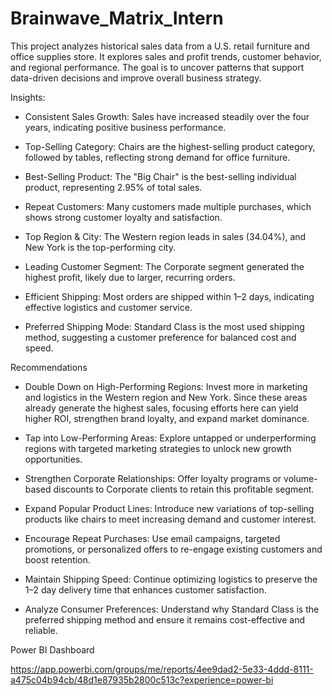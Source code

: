 # Brainwave_Matrix_Intern
This project analyzes historical sales data from a U.S. retail furniture and office supplies store. It explores sales and profit trends, customer behavior, and regional performance. The goal is to uncover patterns that support data-driven decisions and improve overall business strategy.

Insights:

* Consistent Sales Growth:
Sales have increased steadily over the four years, indicating positive business performance.

* Top-Selling Category:
Chairs are the highest-selling product category, followed by tables, reflecting strong demand for office furniture.

* Best-Selling Product:
 The "Big Chair" is the best-selling individual product, representing 2.95% of total sales.
 
* Repeat Customers:
 Many customers made multiple purchases, which shows strong customer loyalty and satisfaction.
 
* Top Region & City:
 The Western region leads in sales (34.04%), and New York is the top-performing city.
 
* Leading Customer Segment:
 The Corporate segment generated the highest profit, likely due to larger, recurring orders.
 
* Efficient Shipping:
 Most orders are shipped within 1–2 days, indicating effective logistics and customer service.
 
* Preferred Shipping Mode:
 Standard Class is the most used shipping method, suggesting a customer preference for balanced cost and speed.

Recommendations

* Double Down on High-Performing Regions:
 Invest more in marketing and logistics in the Western region and New York. Since these areas already generate the highest sales, focusing efforts here can yield higher ROI, strengthen brand loyalty, and expand market dominance.
 
* Tap into Low-Performing Areas:
 Explore untapped or underperforming regions with targeted marketing strategies to unlock new growth opportunities.
 
* Strengthen Corporate Relationships:
 Offer loyalty programs or volume-based discounts to Corporate clients to retain this profitable segment.
 
* Expand Popular Product Lines:
 Introduce new variations of top-selling products like chairs to meet increasing demand and customer interest.
 
* Encourage Repeat Purchases:
 Use email campaigns, targeted promotions, or personalized offers to re-engage existing customers and boost retention.
 
* Maintain Shipping Speed:
 Continue optimizing logistics to preserve the 1–2 day delivery time that enhances customer satisfaction.
 
* Analyze Consumer Preferences:
 Understand why Standard Class is the preferred shipping method and ensure it remains cost-effective and reliable.

Power BI Dashboard

https://app.powerbi.com/groups/me/reports/4ee9dad2-5e33-4ddd-8111-a475c04b94cb/48d1e87935b2800c513c?experience=power-bi

